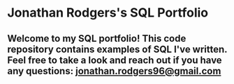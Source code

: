 # Jonathan Rodgers's SQL Portfolio

## Welcome to my SQL portfolio! This code repository contains examples of SQL I've written. Feel free to take a look and reach out if you have any questions: jonathan.rodgers96@gmail.com

